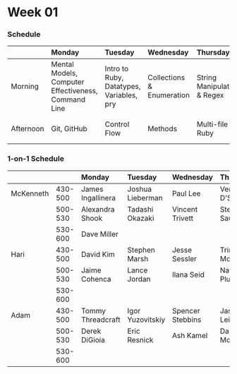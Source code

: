 # Week 01

### Schedule

|                    | Monday | Tuesday | Wednesday | Thursday | Friday |
|:----------         |:-----  |:-----   |:---       |:---      |:---    |
| Morning            | Mental Models, Computer Effectiveness, Command Line| Intro to Ruby, Datatypes, Variables, pry | Collections & Enumeration | String Manipulation & Regex | Objects |
| Afternoon          | Git, GitHub | Control Flow | Methods | Multi-file Ruby | Objects, Classes, Inheritance |


### 1-on-1 Schedule

|        |     | Monday | Tuesday | Wednesday | Thursday | Friday |
|:---    |:--- |:---    |:---     |:---       |:---      |:---    |
| McKenneth | 430-500 | James Ingallinera | Joshua Lieberman | Paul Lee | Verner D'Souza ||
|| 500-530 | Alexandra Shook | Tadashi Okazaki | Vincent Trivett | Stephen Saunders ||
|| 530-600 | Dave Miller |||||
| Hari | 430-500 | David Kim | Stephen Marsh | Jesse Sessler | Trinity Montoya ||
|| 500-530 | Jaime Cohenca | Lance Jordan | Ilana Seid | Nathan Plutzik ||
|| 530-600 ||||||
| Adam | 430-500 | Tommy Threadcraft | Igor Yuzovitskiy | Spencer Stebbins | Jason Leibowitz ||
|| 500-530 | Derek DiGioia | Eric Resnick | Ash Kamel | Dan Morena ||
|| 530-600 ||||||
